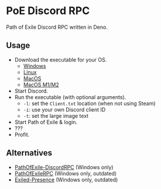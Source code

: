 # PoE Discord RPC

Path of Exile Discord RPC written in Deno.

## Usage

- Download the executable for your OS.
  * [Windows](https://github.com/ObserverOfTime/poe-discord-rpc/releases/latest/download/poe-discord-rpc-win.exe)
  * [Linux](https://github.com/ObserverOfTime/poe-discord-rpc/releases/latest/download/poe-discord-rpc-linux)
  * [MacOS](https://github.com/ObserverOfTime/poe-discord-rpc/releases/latest/download/poe-discord-rpc-mac)
  * [MacOS M1/M2](https://github.com/ObserverOfTime/poe-discord-rpc/releases/latest/download/poe-discord-rpc-mac-m1)
- Start Discord.
- Run the executable (with optional arguments).
  * `-l`: set the `Client.txt` location (when not using Steam)
  * `-i`: use your own Discord client ID
  * `-t`: set the large image text
- Start Path of Exile & login.
- ???
- Profit.

## Alternatives

- [PathOfExile-DiscordRPC](https://github.com/DubskySteam/PathOfExile-DiscordRPC) (Windows only)
- [PathOfExileRPC](https://github.com/xKynn/PathOfExileRPC) (Windows only, outdated)
- [Exiled-Presence](https://github.com/nibbydev/Exiled-Presence) (Windows only, outdated)
